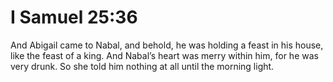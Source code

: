 # I Samuel 25:36

And Abigail came to Nabal, and behold, he was holding a feast in his house, like the feast of a king. And Nabal’s heart was merry within him, for he was very drunk. So she told him nothing at all until the morning light.
